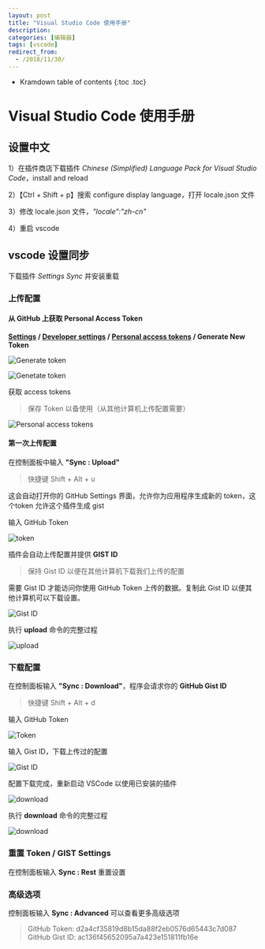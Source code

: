 ```yaml
---
layout: post
title: "Visual Studio Code 使用手册"
description:
categories: [编辑器]
tags: [vscode]
redirect_from:
  - /2018/11/30/
---
```


* Kramdown table of contents
{:toc .toc}

# Visual Studio Code 使用手册

## 设置中文

1）在插件商店下载插件 *Chinese (Simplified) Language Pack for Visual Studio Code*，install and reload

2）【Ctrl + Shift + p】搜索 configure display language，打开 locale.json 文件

3）修改 locale.json 文件，*"locale":"zh-cn"*

4）重启 vscode

## vscode 设置同步

下载插件 *Settings Sync* 并安装重载

### 上传配置

#### 从 GitHub 上获取 Personal Access Token

**[Settings](https://github.com/settings/profile) / [Developer settings](https://github.com/settings/tokens) / [Personal access tokens](https://github.com/settings/tokens) / Generate New Token**

![Generate token](https://github.com/bqwhnn/bqwhnn.github.io/blob/master/resourses/VSCode_01.png?raw=true)

![Genetate token](https://github.com/bqwhnn/bqwhnn.github.io/blob/master/resourses/VSCode_02.png?raw=true)

获取 access tokens

> 保存 Token 以备使用（从其他计算机上传配置需要）

![Personal access tokens](https://github.com/bqwhnn/bqwhnn.github.io/blob/master/resourses/VSCode_03.png?raw=true)

#### 第一次上传配置

在控制面板中输入 **"Sync : Upload"**

> 快捷键 Shift + Alt + u

这会自动打开你的 GitHub Settings 界面，允许你为应用程序生成新的 token，这个token 允许这个插件生成 gist

输入 GitHub Token

![token](https://github.com/bqwhnn/bqwhnn.github.io/blob/master/resourses/VSCode_04.png?raw=true)

插件会自动上传配置并提供 **GIST ID**

> 保持 Gist ID 以便在其他计算机下载我们上传的配置

需要 Gist ID 才能访问你使用 GitHub Token 上传的数据。复制此 Gist ID 以便其他计算机可以下载设置。

![Gist ID](https://github.com/bqwhnn/bqwhnn.github.io/blob/master/resourses/VSCode_05.png?raw=true)

执行 **upload** 命令的完整过程

![upload](https://github.com/bqwhnn/bqwhnn.github.io/blob/master/resourses/VSCode_01.gif?raw=true)

### 下载配置

在控制面板输入 **"Sync : Download"**，程序会请求你的 **GitHub Gist ID**

> 快捷键 Shift + Alt + d

输入 GitHub Token

![Token](https://github.com/bqwhnn/bqwhnn.github.io/blob/master/resourses/VSCode_06.png?raw=true)

输入 Gist ID，下载上传过的配置

![Gist ID](https://github.com/bqwhnn/bqwhnn.github.io/blob/master/resourses/VSCode_07.png?raw=true)

配置下载完成，重新启动 VSCode 以使用已安装的插件

![download](https://github.com/bqwhnn/bqwhnn.github.io/blob/master/resourses/VSCode_08.png?raw=true)

执行 **download** 命令的完整过程

![download](https://github.com/bqwhnn/bqwhnn.github.io/blob/master/resourses/VSCode_02.gif?raw=true)

### 重置 Token / GIST Settings

在控制面板输入 **Sync : Rest** 重置设置

### 高级选项

控制面板输入 **Sync : Advanced** 可以查看更多高级选项

> GitHub Token: d2a4cf35819d8b15da88f2eb0576d65443c7d087  
> GitHub Gist ID: ac136f45652095a7a423e151811fb16e